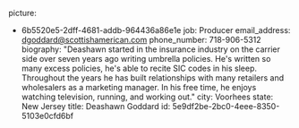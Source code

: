 picture:
  - 6b5520e5-2dff-4681-addb-964436a86e1e
job: Producer
email_address: dgoddard@scottishamerican.com
phone_number: 718-906-5312
biography: "Deashawn started in the insurance industry on the carrier side over seven years ago writing umbrella policies. He's written so many excess policies, he's able to recite SIC codes in his sleep. Throughout the years he has built relationships with many retailers and wholesalers as a marketing manager. In his free time, he enjoys watching television, running, and working out."
city: Voorhees
state: New Jersey
title: Deashawn Goddard
id: 5e9df2be-2bc0-4eee-8350-5103e0cfd6bf
